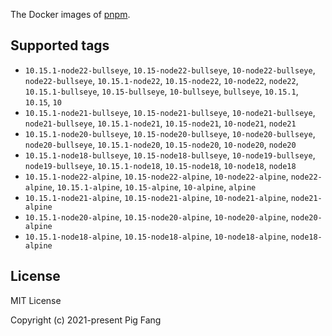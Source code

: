 The Docker images of [pnpm](https://pnpm.io).

## Supported tags

- `10.15.1-node22-bullseye`, `10.15-node22-bullseye`, `10-node22-bullseye`, `node22-bullseye`, `10.15.1-node22`, `10.15-node22`, `10-node22`, `node22`, `10.15.1-bullseye`, `10.15-bullseye`, `10-bullseye`, `bullseye`, `10.15.1`, `10.15`, `10`
- `10.15.1-node21-bullseye`, `10.15-node21-bullseye`, `10-node21-bullseye`, `node21-bullseye`, `10.15.1-node21`, `10.15-node21`, `10-node21`, `node21`
- `10.15.1-node20-bullseye`, `10.15-node20-bullseye`, `10-node20-bullseye`, `node20-bullseye`, `10.15.1-node20`, `10.15-node20`, `10-node20`, `node20`
- `10.15.1-node18-bullseye`, `10.15-node18-bullseye`, `10-node19-bullseye`, `node19-bullseye`, `10.15.1-node18`, `10.15-node18`, `10-node18`, `node18`
- `10.15.1-node22-alpine`, `10.15-node22-alpine`, `10-node22-alpine`, `node22-alpine`, `10.15.1-alpine`, `10.15-alpine`, `10-alpine`, `alpine`
- `10.15.1-node21-alpine`, `10.15-node21-alpine`, `10-node21-alpine`, `node21-alpine`
- `10.15.1-node20-alpine`, `10.15-node20-alpine`, `10-node20-alpine`, `node20-alpine`
- `10.15.1-node18-alpine`, `10.15-node18-alpine`, `10-node18-alpine`, `node18-alpine`

## License

MIT License

Copyright (c) 2021-present Pig Fang
